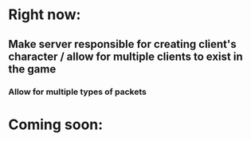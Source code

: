 # Right now:

## Make server responsible for creating client's character / allow for multiple clients to exist in the game

### Allow for multiple types of packets


# Coming soon:

